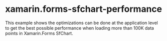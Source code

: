 # xamarin.forms-sfchart-performance
This example shows the optimizations can be done at the application level to get the best possible performance when loading more than 100K data points in Xamarin.Forms SfChart.

